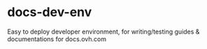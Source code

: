 # docs-dev-env
Easy to deploy developer environment, for writing/testing guides &amp; documentations for docs.ovh.com

